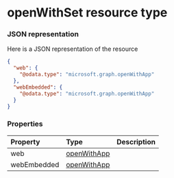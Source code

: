 # openWithSet resource type



### JSON representation

Here is a JSON representation of the resource

<!-- {
  "blockType": "resource",
  "optionalProperties": [

  ],
  "@odata.type": "microsoft.graph.openWithSet"
}-->

```json
{
  "web": {
    "@odata.type": "microsoft.graph.openWithApp"
  },
  "webEmbedded": {
    "@odata.type": "microsoft.graph.openWithApp"
  }
}

```
### Properties
| Property	   | Type	|Description|
|:---------------|:--------|:----------|
|web|[openWithApp](openwithapp.md)||
|webEmbedded|[openWithApp](openwithapp.md)||

<!-- uuid: be83e071-172f-4e33-9cb1-9c2c320046d6
2015-10-16 01:35:18 UTC -->
<!-- {
  "type": "#page.annotation",
  "description": "openWithSet resource",
  "keywords": "",
  "section": "documentation",
  "tocPath": ""
}-->